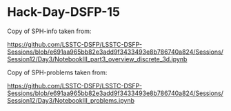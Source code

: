 # Hack-Day-DSFP-15

Copy of SPH-info taken from:

https://github.com/LSSTC-DSFP/LSSTC-DSFP-Sessions/blob/e691aa965bb82e3add9f3433493e8b786740a824/Sessions/Session12/Day3/NotebookIII_part3_overview_discrete_3d.ipynb

Copy of SPH-problems taken from:

https://github.com/LSSTC-DSFP/LSSTC-DSFP-Sessions/blob/e691aa965bb82e3add9f3433493e8b786740a824/Sessions/Session12/Day3/NotebookIII_problems.ipynb

